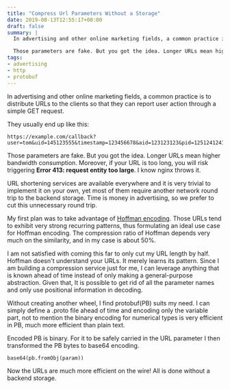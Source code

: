 ```yaml
---
title: "Compress Url Parameters Without a Storage"
date: 2019-08-13T12:55:17+08:00
draft: false
summary: |
  In advertising and other online marketing fields, a common practice is to distribute URLs to the clients so that they can report user action through a simple GET request. 

  Those parameters are fake. But you got the idea. Longer URLs mean higher bandwidth consumption. Moreover, if your URL is too long, you will risk triggering **Error 413: request entity too large**. I know nginx throws it. 
tags:
- advertising
- http
- protobuf
---
```


In advertising and other online marketing fields, a common practice is to distribute URLs to the clients so that they can report user action through a simple GET request. 

They usually end up like this:

```
https://example.com/callback?user=tom&uid=145123555&timestamp=123456678&aid=123123123&pid=1251241241234&action_type=click&imei=125123123123123&andriod_id=12523652352&sign=1235124124....
```
Those parameters are fake. But you got the idea. Longer URLs mean higher bandwidth consumption. Moreover, if your URL is too long, you will risk triggering **Error 413: request entity too large**. I know nginx throws it. 

URL shortening services are available everywhere and it is very trivial to implement it on your own, yet most of them require another network round trip to the backend storage. Time is money in advertising, so we prefer to cut this unnecessary round trip. 

My first plan was to take advantage of [Hoffman encoding](https://en.wikipedia.org/wiki/Huffman_coding). Those URLs tend to exhibit very strong recurring patterns, thus formulating an ideal use case for Hoffman encoding. The compression ratio of Hoffman depends very much on the similarity, and in my case is about 50%. 

I am not satisfied with coming this far to only cut my URL length by half. Hoffman doesn't understand your URLs. It merely learns its pattern. Since I am building a compression service just for me, I can leverage anything that is known ahead of time instead of only making a general-purpose abstraction. Given that, It is possible to get rid of all the parameter names and only use positional information in decoding. 

Without creating another wheel, I find protobuf(PB) suits my need. I can simply define a .proto file ahead of time and encoding only the variable part, not to mention the binary encoding for numerical types is very efficient in PB, much more efficient than plain text. 

Encoded PB is binary. For it to be safely carried in the URL parameter I then transformed the PB bytes to base64 encoding. 

```
base64(pb.fromObj(param))
```

Now the URLs are much more efficient on the wire! All is done without a backend storage.